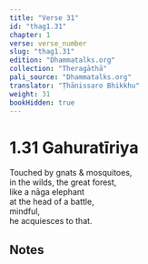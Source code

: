 ```yaml
---
title: "Verse 31"
id: "thag1.31"
chapter: 1
verse: verse_number
slug: "thag1.31"
edition: "Dhammatalks.org"
collection: "Theragāthā"
pali_source: "Dhammatalks.org"
translator: "Ṭhānissaro Bhikkhu"
weight: 31
bookHidden: true
---
```


# 1.31 Gahuratīriya

Touched by gnats & mosquitoes,  
in the wilds, the great forest,  
like a nāga elephant  
at the head of a battle,  
mindful,  
he acquiesces to that.  

## Notes